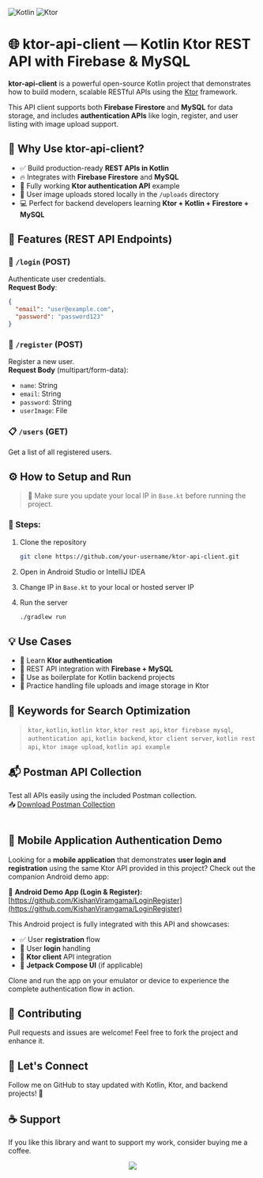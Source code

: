 <!-- PROJECT SHIELD -->
![Kotlin](https://img.shields.io/badge/Kotlin-7F52FF?style=for-the-badge&logo=kotlin&logoColor=white)
![Ktor](https://img.shields.io/badge/Ktor-0095D5?style=for-the-badge&logo=ktor&logoColor=white)


# 🌐 ktor-api-client — Kotlin Ktor REST API with Firebase & MySQL

**ktor-api-client** is a powerful open-source Kotlin project that demonstrates how to build modern, scalable RESTful APIs using the [Ktor](https://ktor.io/) framework.

This API client supports both **Firebase Firestore** and **MySQL** for data storage, and includes **authentication APIs** like login, register, and user listing with image upload support.

## 🚀 Why Use ktor-api-client?

- ✅ Build production-ready **REST APIs in Kotlin**
- 🔥 Integrates with **Firebase Firestore** and **MySQL**
- 🧪 Fully working **Ktor authentication API** example
- 📁 User image uploads stored locally in the `/uploads` directory
- 💻 Perfect for backend developers learning **Ktor + Kotlin + Firestore + MySQL**


## 🔑 Features (REST API Endpoints)

### 🔐 `/login` (POST)
Authenticate user credentials.  
**Request Body**:
```json
{
  "email": "user@example.com",
  "password": "password123"
}
```

### 📝 `/register` (POST)
Register a new user.  
**Request Body** (multipart/form-data):
- `name`: String
- `email`: String
- `password`: String
- `userImage`: File

### 📋 `/users` (GET)
Get a list of all registered users.


## ⚙️ How to Setup and Run

> 📌 Make sure you update your local IP in `Base.kt` before running the project.

### 🔧 Steps:

1. Clone the repository  
   ```bash
   git clone https://github.com/your-username/ktor-api-client.git
   ```

2. Open in Android Studio or IntelliJ IDEA

3. Change IP in `Base.kt` to your local or hosted server IP

4. Run the server  
   ```bash
   ./gradlew run
   ```



## 💡 Use Cases

- 🔐 Learn **Ktor authentication**
- 🔄 REST API integration with **Firebase + MySQL**
- 🧰 Use as boilerplate for Kotlin backend projects
- 🧪 Practice handling file uploads and image storage in Ktor



## 📌 Keywords for Search Optimization

> `ktor`, `kotlin`, `kotlin ktor`, `ktor rest api`, `ktor firebase mysql`, `authentication api`, `kotlin backend`, `ktor client server`, `kotlin rest api`, `ktor image upload`, `kotlin api example`



## 📬 Postman API Collection

Test all APIs easily using the included Postman collection.  
📥 [Download Postman Collection](https://github.com/KishanViramgama/ktor-api-client/blob/master/ktor-api.postman_collection.json)
<br><br>
## 📱 Mobile Application Authentication Demo

Looking for a **mobile application** that demonstrates **user login and registration** using the same Ktor API provided in this project? Check out the companion Android demo app:

🔗 **Android Demo App (Login & Register):**  
[https://github.com/KishanViramgama/LoginRegister](https://github.com/KishanViramgama/LoginRegister)

This Android project is fully integrated with this API and showcases:

- ✅ User **registration** flow  
- 🔐 User **login** handling  
- 🔗 **Ktor client** API integration  
- 🎨 **Jetpack Compose UI** (if applicable)

Clone and run the app on your emulator or device to experience the complete authentication flow in action.

## 🤝 Contributing

Pull requests and issues are welcome! Feel free to fork the project and enhance it.

## 📣 Let's Connect

Follow me on GitHub to stay updated with Kotlin, Ktor, and backend projects! 🌟

## ☕ Support

If you like this library and want to support my work, consider buying me a coffee.

<p align="center">
  <a href="https://paypal.me/KishanViramgama?country.x=IN&locale.x=en_GB" target="_blank">
    <img src="https://img.shields.io/badge/☕-Buy%20Me%20a%20Coffee-orange?style=for-the-badge" />
  </a>
</p>
